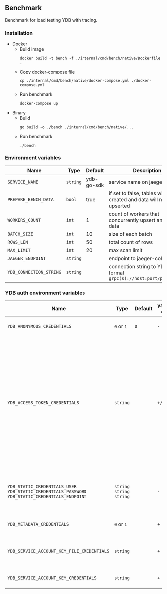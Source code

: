 ## Benchmark 

Benchmark for load testing YDB with tracing.

### Installation
- Docker
  - Build image
      ```shell
      docker build -t bench -f ./internal/cmd/bench/native/Dockerfile . 
      ```
  - Copy docker-compose file
    ```shell
    cp ./internal/cmd/bench/native/docker-compose.yml ./docker-compose.yml
    ```
  - Run benchmark
    ```shell
    docker-compose up
    ```
- Binary
  - Build
    ```shell
    go build -o ./bench ./internal/cmd/bench/native/...
    ```
  - Run benchmark
    ```shell
    ./bench
    ```

### Environment variables
| Name                    | Type     | Default    | Description                                                               |
|-------------------------|----------|------------|---------------------------------------------------------------------------|
| `SERVICE_NAME`          | `string` | ydb-go-sdk | service name on jaeger tracing                                            |
| `PREPARE_BENCH_DATA`    | `bool`   | true       | if set to false, tables will not be created and data will not be upserted |
| `WORKERS_COUNT`         | `int`    | 1          | count of workers that concurrently upsert and scan data                   |
| `BATCH_SIZE`            | `int`    | 10         | size of each batch                                                        |
| `ROWS_LEN`              | `int`    | 50         | total count of rows                                                       |
| `MAX_LIMIT`             | `int`    | 20         | max scan limit                                                            |
| `JAEGER_ENDPOINT`       | `string` |            | endpoint to jaeger-collector                                              |
| `YDB_CONNECTION_STRING` | `string` |            | connection string to YDB in format `grpc(s)://host:port/path/to/db`       |

### YDB auth environment variables

| Name                                                                                                         | Type                             | Default | yandex-cloud | Description                                                                                                                                                                                       |
|--------------------------------------------------------------------------------------------------------------|----------------------------------|---------|--------------|---------------------------------------------------------------------------------------------------------------------------------------------------------------------------------------------------|
| `YDB_ANONYMOUS_CREDENTIALS`                                                                                  | `0` or `1`                       | `0`     | `-`          | flag for use anonymous credentials                                                                                                                                                                |
| `YDB_ACCESS_TOKEN_CREDENTIALS`                                                                               | `string`                         |         | `+/-`        | use access token for authenticate with YDB. For authenticate with YDB inside yandex-cloud use short-life IAM-token. Other YDB installations can use access token depending on authenticate method |
| `YDB_STATIC_CREDENTIALS_USER`<br>`YDB_STATIC_CREDENTIALS_PASSWORD`<br>`YDB_STATIC_CREDENTIALS_ENDPOINT`<br/> | `string`<br>`string`<br>`string` |         | `-`          | static credentials from user, password and auth service endpoint                                                                                                                                  |
| `YDB_METADATA_CREDENTIALS`                                                                                   | `0` or `1`                       |         | `+`          | flag for use metadata credentials                                                                                                                                                                 |
| `YDB_SERVICE_ACCOUNT_KEY_FILE_CREDENTIALS`                                                                   | `string`                         |         | `+`          | path to service account key file credentials                                                                                                                                                      |
| `YDB_SERVICE_ACCOUNT_KEY_CREDENTIALS`                                                                        | `string`                         |         | `+`          | service account key credentials                                                                                                                                                                   |